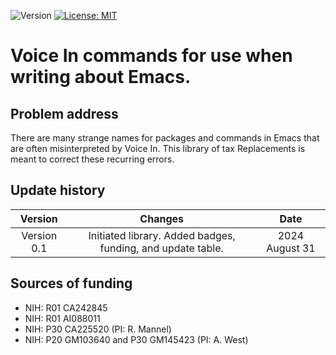 ![Version](https://img.shields.io/static/v1?label=emacs-voice-in&message=0.1&color=brightcolor)
[![License: MIT](https://img.shields.io/badge/License-MIT-blue.svg)](https://opensource.org/licenses/MIT)


# Voice In commands for use when writing about Emacs.

## Problem address

There are many strange names for packages and commands in Emacs that are often misinterpreted by Voice In.
This library of tax Replacements is meant to correct these recurring errors.

## Update history

|Version      | Changes                                                                                                                                                                         | Date                 |
|:-----------:|:------------------------------------------------------------------------------------------------------------------------------------------:|:--------------------:|
| Version 0.1 |  Initiated library. Added badges, funding, and update table.                                                                                                                  | 2024 August 31         |

## Sources of funding

- NIH: R01 CA242845
- NIH: R01 AI088011
- NIH: P30 CA225520 (PI: R. Mannel)
- NIH: P20 GM103640 and P30 GM145423 (PI: A. West)

